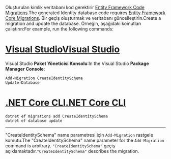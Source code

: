 <span data-ttu-id="ffff7-101">Oluşturulan kimlik veritabanı kod gerektirir [Entity Framework Code Migrations](/ef/core/managing-schemas/migrations/).</span><span class="sxs-lookup"><span data-stu-id="ffff7-101">The generated Identity database code requires [Entity Framework Core Migrations](/ef/core/managing-schemas/migrations/).</span></span> <span data-ttu-id="ffff7-102">Bir geçiş oluşturmak ve veritabanı güncelleştirin.</span><span class="sxs-lookup"><span data-stu-id="ffff7-102">Create a migration and update the database.</span></span> <span data-ttu-id="ffff7-103">Örneğin, aşağıdaki komutları çalıştırın:</span><span class="sxs-lookup"><span data-stu-id="ffff7-103">For example, run the following commands:</span></span>

# <a name="visual-studiotabvisual-studio"></a>[<span data-ttu-id="ffff7-104">Visual Studio</span><span class="sxs-lookup"><span data-stu-id="ffff7-104">Visual Studio</span></span>](#tab/visual-studio)

<span data-ttu-id="ffff7-105">Visual Studio **Paket Yöneticisi Konsolu**:</span><span class="sxs-lookup"><span data-stu-id="ffff7-105">In the Visual Studio **Package Manager Console**:</span></span>

```PMC
Add-Migration CreateIdentitySchema
Update-Database
```

# <a name="net-core-clitabnetcore-cli"></a>[<span data-ttu-id="ffff7-106">.NET Core CLI</span><span class="sxs-lookup"><span data-stu-id="ffff7-106">.NET Core CLI</span></span>](#tab/netcore-cli)

```cli
dotnet ef migrations add CreateIdentitySchema
dotnet ef database update
```

------

<span data-ttu-id="ffff7-107">"CreateIdentitySchema" name parametresi için `Add-Migration` rastgele komutu.</span><span class="sxs-lookup"><span data-stu-id="ffff7-107">The "CreateIdentitySchema" name parameter for the `Add-Migration` command is arbitrary.</span></span> <span data-ttu-id="ffff7-108">`"CreateIdentitySchema"` geçiş açıklamaktadır.</span><span class="sxs-lookup"><span data-stu-id="ffff7-108">`"CreateIdentitySchema"` describes the migration.</span></span>
